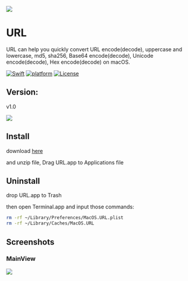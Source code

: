 ![](https://github.com/paradiseduo/URL/blob/master/img/icon.png)

# URL

URL can help you quickly convert URL encode(decode), uppercase and lowercase, md5, sha256, Base64 encode(decode), Unicode encode(decode), Hex encode(decode) on macOS.

[![Swift](https://img.shields.io/badge/swift-5.2-orange.svg)](https://swift.org/)
[![platform](https://img.shields.io/badge/platform-macOS-green.svg)](https://github.com/MobSF/Mobile-Security-Framework-MobSF/)
[![License](https://img.shields.io/:license-GPL--3.0--only-blue.svg)](https://www.gnu.org/licenses/gpl-3.0.html)

## Version:

v1.0

![](https://github.com/paradiseduo/URL/blob/master/img/version.jpg)



## Install
download [here](https://github.com/paradiseduo/URL/releases)

and unzip file, Drag URL.app to Applications file

## Uninstall
drop URL.app to Trash

then open Terminal.app and input those commands:
```bash
rm -rf ~/Library/Preferences/MacOS.URL.plist
rm -rf ~/Library/Caches/MacOS.URL
```

## Screenshots

### MainView
![](https://github.com/paradiseduo/URL/blob/master/img/main.jpg)
